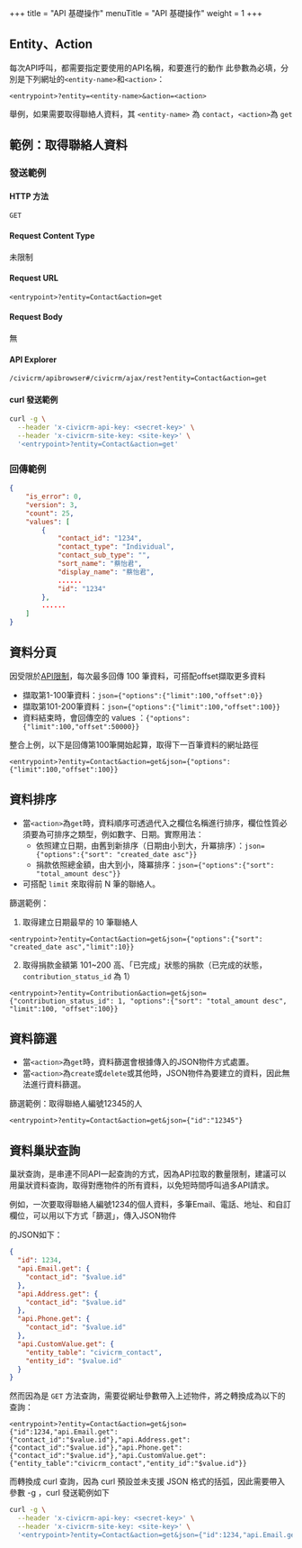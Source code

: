+++
title = "API 基礎操作"
menuTitle = "API 基礎操作"
weight = 1
+++

## Entity、Action

每次API呼叫，都需要指定要使用的API名稱，和要進行的動作
此參數為必填，分別是下列網址的`<entity-name>`和`<action>`：

```
<entrypoint>?entity=<entity-name>&action=<action>
```

舉例，如果需要取得聯絡人資料，其 `<entity-name>` 為 `contact`，`<action>`為 `get`

## 範例：取得聯絡人資料


### 發送範例

#### HTTP 方法

```
GET
```

#### Request Content Type
未限制

#### Request URL

```
<entrypoint>?entity=Contact&action=get
```

#### Request Body
無

#### API Explorer

```
/civicrm/apibrowser#/civicrm/ajax/rest?entity=Contact&action=get
```

#### curl 發送範例

```bash
curl -g \
  --header 'x-civicrm-api-key: <secret-key>' \
  --header 'x-civicrm-site-key: <site-key>' \
  '<entrypoint>?entity=Contact&action=get'

```

### 回傳範例

```json
{
    "is_error": 0,
    "version": 3,
    "count": 25,
    "values": [
        {
            "contact_id": "1234",
            "contact_type": "Individual",
            "contact_sub_type": "",
            "sort_name": "蔡怡君",
            "display_name": "蔡怡君",
            ......
            "id": "1234"
        },
        ......
    ]
}
```


## 資料分頁

因受限於[API限制](#API-限制)，每次最多回傳 100 筆資料，可搭配offset擷取更多資料

* 擷取第1-100筆資料：`json={"options":{"limit":100,"offset":0}}`
* 擷取第101-200筆資料：`json={"options":{"limit":100,"offset":100}}`
* 資料結束時，會回傳空的 values ：`{"options":{"limit":100,"offset":50000}}`

整合上例，以下是回傳第100筆開始起算，取得下一百筆資料的網址路徑
```
<entrypoint>?entity=Contact&action=get&json={"options":{"limit":100,"offset":100}}
```


## 資料排序

* 當`<action>`為`get`時，資料順序可透過代入之欄位名稱進行排序，欄位性質必須要為可排序之類型，例如數字、日期。實際用法：
  * 依照建立日期，由舊到新排序（日期由小到大，升冪排序）：`json={"options":{"sort": "created_date asc"}}`
  * 捐款依照總金額，由大到小，降冪排序：`json={"options":{"sort": "total_amount desc"}}`
* 可搭配 `limit` 來取得前 N 筆的聯絡人。

篩選範例：

1. 取得建立日期最早的 10 筆聯絡人
```
<entrypoint>?entity=Contact&action=get&json={"options":{"sort": "created_date asc","limit":10}}
```

2. 取得捐款金額第 101~200 高、「已完成」狀態的捐款（已完成的狀態，`contribution_status_id` 為 1）
```
<entrypoint>?entity=Contribution&action=get&json={"contribution_status_id": 1, "options":{"sort": "total_amount desc", "limit":100, "offset":100}}
```

## 資料篩選

* 當`<action>`為`get`時，資料篩選會根據傳入的JSON物件方式處置。
* 當`<action>`為`create`或`delete`或其他時，JSON物件為要建立的資料，因此無法進行資料篩選。

篩選範例：取得聯絡人編號12345的人
```
<entrypoint>?entity=Contact&action=get&json={"id":"12345"}
```

## 資料巢狀查詢

巢狀查詢，是串連不同API一起查詢的方式，因為API拉取的數量限制，建議可以用巢狀資料查詢，取得對應物件的所有資料，以免短時間呼叫過多API請求。

例如，一次要取得聯絡人編號1234的個人資料，多筆Email、電話、地址、和自訂欄位，可以用以下方式「篩選」，傳入JSON物件

的JSON如下：
```json
{
  "id": 1234,
  "api.Email.get": {
    "contact_id": "$value.id"
  },
  "api.Address.get": {
    "contact_id": "$value.id"
  },
  "api.Phone.get": {
    "contact_id": "$value.id"
  },
  "api.CustomValue.get": {
    "entity_table": "civicrm_contact",
    "entity_id": "$value.id"
  }
}
```

然而因為是 `GET` 方法查詢，需要從網址參數帶入上述物件，將之轉換成為以下的查詢：
```
<entrypoint>?entity=Contact&action=get&json={"id":1234,"api.Email.get":{"contact_id":"$value.id"},"api.Address.get":{"contact_id":"$value.id"},"api.Phone.get":{"contact_id":"$value.id"},"api.CustomValue.get":{"entity_table":"civicrm_contact","entity_id":"$value.id"}}
```

而轉換成 curl 查詢，因為 curl 預設並未支援 JSON 格式的括弧，因此需要帶入參數 -g ，curl 發送範例如下

```bash
curl -g \
  --header 'x-civicrm-api-key: <secret-key>' \
  --header 'x-civicrm-site-key: <site-key>' \
  '<entrypoint>?entity=Contact&action=get&json={"id":1234,"api.Email.get":{"contact_id":"$value.id"},"api.Address.get":{"contact_id":"$value.id"},"api.Phone.get":{"contact_id":"$value.id"},"api.CustomValue.get":{"entity_table":"civicrm_contact","entity_id":"$value.id"}}'

```
